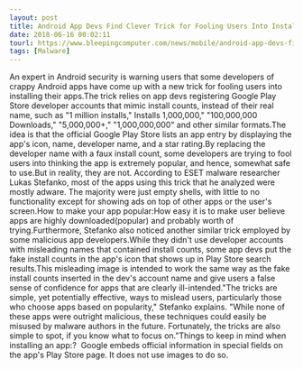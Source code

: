 ```yaml
---
layout: post
title: Android App Devs Find Clever Trick for Fooling Users Into Installing Their Crapware
date: 2018-06-16 00:02:11
tourl: https://www.bleepingcomputer.com/news/mobile/android-app-devs-find-clever-trick-for-fooling-users-into-installing-their-crapware/
tags: [Malware]
---
```

An expert in Android security is warning users that some developers of crappy Android apps have come up with a new trick for fooling users into installing their apps.The trick relies on app devs registering Google Play Store developer accounts that mimic install counts, instead of their real name, such as "1 million installs," Installs 1,000,000," "100,000,000 Downloads," "5,000,000+," "1,000,000,000" and other similar formats.The idea is that the official Google Play Store lists an app entry by displaying the app's icon, name, developer name, and a star rating.By replacing the developer name with a faux install count, some developers are trying to fool users into thinking the app is extremely popular, and hence, somewhat safe to use.But in reality, they are not. According to ESET malware researcher Lukas Stefanko, most of the apps using this trick that he analyzed were mostly adware. The majority were just empty shells, with little to no functionality except for showing ads on top of other apps or the user's screen.How to make your app popular:How easy it is to make user believe apps are highly downloaded(popular) and probably worth of trying.Furthermore, Stefanko also noticed another similar trick employed by some malicious app developers.While they didn't use developer accounts with misleading names that contained install counts, some app devs put the fake install counts in the app's icon that shows up in Play Store search results.This misleading image is intended to work the same way as the fake install counts inserted in the dev's account name and give users a false sense of confidence for apps that are clearly ill-intended."The tricks are simple, yet potentially effective, ways to mislead users, particularly those who choose apps based on popularity," Stefanko explains. "While none of these apps were outright malicious, these techniques could easily be misused by malware authors in the future. Fortunately, the tricks are also simple to spot, if you know what to focus on."Things to keep in mind when installing an app:?  Google embeds official information in special fields on the app's Play Store page. It does not use images to do so.